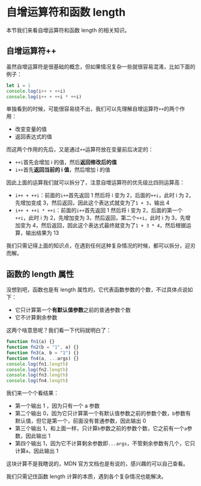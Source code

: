 # 自增运算符和函数 length

本节我们来看自增运算符和函数 length 的相关知识。

## 自增运算符++

虽然自增运算符是很基础的概念，但如果情况复杂一些就很容易混淆，比如下面的例子：

```js
let i = 1
console.log(i++ + ++i)
console.log(i++ + ++i * ++i)
```

单独看到的时候，可能很容易绕不出，我们可以先理解自增运算符`++`的两个作用：

- 改变变量的值
- 返回表达式的值

而这两个作用的先后，又是通过`++`运算符放在变量前后决定的：

- `++i`首先会增加 i 的值，然后**返回修改后的值**
- `i++`首先**返回当前的 i 值**，然后增加 i 的值

因此上面的运算我们就可以拆分了，注意自增运算符的优先级比四则运算高：

- `i++ + ++i`：前面的`i++`首先返回 1 然后将 i 变为 2，后面的`++i`，此时 i 为 2，先增加变成 3，然后返回，因此这个表达式就变为了`1 + 3`，输出 4
- `i++ + ++i * ++i`：前面的`i++`首先返回 1 然后将 i 变为 2，后面的第一个`++i`，此时 i 为 2，先增加变为 3，然后返回，第二个`++i`，此时 i 为 3，先增加变为 4，然后返回，因此这个表达式最终就变为了`1 + 3 * 4`，然后根据运算，输出结果为 13

我们只需记得上面的知识点，在遇到任何这种复杂情况的时候，都可以拆分，迎刃而解。

## 函数的 length 属性

没想到吧，函数也是有 length 属性的，它代表函数参数的个数，不过具体点说如下：

- 它只计算第一个**有默认值参数**之前的普通参数个数
- 它不计算剩余参数

这两个啥意思呢？我们看一下代码就明白了：

```js
function fn1(a) {}
function fn2(b = "1", a) {}
function fn3(a, b = "1") {}
function fn4(a, ...args) {}
console.log(fn1.length)
console.log(fn2.length)
console.log(fn3.length)
console.log(fn4.length)
```

我们来一个个看结果：

- 第一个输出 1 ，因为只有一个 a 参数
- 第二个输出 0，因为它只计算第一个有默认值参数之前的参数个数，`b`参数有默认值，但它是第一个，前面没有普通参数，因此输出 0
- 第三个输出 1，和上面一样，只计算`b`参数之前的参数个数，它之前有一个`a`参数，因此输出 1
- 第四个输出 1，因为它不计算剩余参数即`...args`，不管剩余参数有几个，它只计算`a`，因此输出 1

这块计算不是我瞎说的，MDN 官方文档也是有说的，感兴趣的可以自己查看。

我们只需记住函数 length 计算的本质，遇到各个复杂情况也能解决。
